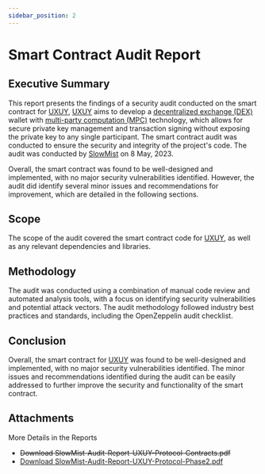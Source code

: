 ```yaml
---
sidebar_position: 2
---
```


# Smart Contract Audit Report

## Executive Summary

This report presents the findings of a security audit conducted on the smart contract for [UXUY](https://uxuy.com), [UXUY](https://uxuy.com) aims to develop a [decentralized exchange (DEX)](https://en.wikipedia.org/wiki/Decentralized_finance#Decentralized_exchanges) wallet with [multi-party computation (MPC)](https://en.wikipedia.org/wiki/Secure_multi-party_computation) technology, which allows for secure private key management and transaction signing without exposing the private key to any single participant. The smart contract audit was conducted to ensure the security and integrity of the project's code. The audit was conducted by [SlowMist](https://slowmist.com) on 8 May, 2023.

Overall, the smart contract was found to be well-designed and implemented, with no major security vulnerabilities identified. However, the audit did identify several minor issues and recommendations for improvement, which are detailed in the following sections.

## Scope

The scope of the audit covered the smart contract code for [UXUY](https://uxuy.com), as well as any relevant dependencies and libraries.

## Methodology

The audit was conducted using a combination of manual code review and automated analysis tools, with a focus on identifying security vulnerabilities and potential attack vectors. The audit methodology followed industry best practices and standards, including the OpenZeppelin audit checklist.

## Conclusion

Overall, the smart contract for [UXUY](https://uxuy.com) was found to be well-designed and implemented, with no major security vulnerabilities identified. The minor issues and recommendations identified during the audit can be easily addressed to further improve the security and functionality of the smart contract.

## Attachments

More Details in the Reports
- ~~Download SlowMist-Audit-Report-UXUY-Protocol-Contracts.pdf~~
- <a target="_blank" href="pathname:///assets/SlowMist-Audit-Report-UXUY-Protocol-Phase2.pdf" download="SlowMist-Audit-Report-UXUY-Protocol-Phase2.pdf"> Download SlowMist-Audit-Report-UXUY-Protocol-Phase2.pdf </a>